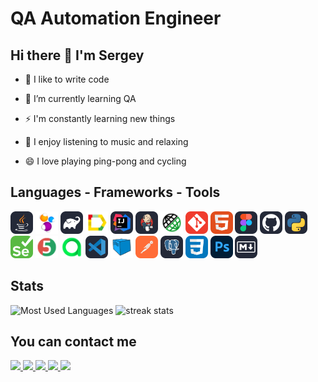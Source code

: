 <h1 align="left"> QA Automation Engineer </h1>

<h2 align="left"> Hi there 👋 I'm Sergey </h2>
<div align="left">

- 🔭 I like to write code

- 🌱 I’m currently learning QA

- ⚡ I'm constantly learning new things

- 🎵 I enjoy listening to music and relaxing

- 😄 I love playing ping-pong and cycling

</div>

<h2 align="left"> Languages - Frameworks - Tools </h2>
<img alt='Java' height='36' src='src/Java-Dark.svg'>
<img alt='Selenide' height='36' src='src/Selenide.png'>
<img alt='Gradle' height='36' src='src/Gradle-Dark.svg'>
<img alt='Allure_Report' height='36' src='src/Allure_Report.png'>
<img alt='Idea' height='36' src='src/Idea-Dark.svg'>
<img alt='Jenkins' height='36' src='src/Jenkins-Dark.svg'>
<img alt='Rest-Assured' height='36' src='src/Rest-Assured.png'>
<img alt='Git' height='36' src='src/Git.svg'>
<img alt='HTML' height='36' src='src/HTML.svg'>
<img alt='Figma' height='36' src='src/Figma-Dark.svg'>
<img alt='Github' height='36' src='src/Github-Dark.svg'>

<img alt='Python' height='36' src='src/Python-Dark.svg'>
<img alt='Selenium' height='36' src='src/Selenium.svg'>
<img alt='JUnit5' height='36' src='src/JUnit5.png'>
<img alt='AllureTestOps' height='36' src='src/AllureTestOps.png'>
<img alt='VSCode' height='36' src='src/VSCode-Dark.svg'>
<img alt='Selenoid' height='36' src='src/Selenoid.png'>
<img alt='Postman' height='36' src='src/Postman.svg'>
<img alt='PostgreSQL' height='36' src='src/PostgreSQL-Dark.svg'>
<img alt='CSS' height='36' src='src/CSS.svg'>
<img alt='Photoshop' height='36' src='src/Photoshop.svg'>
<img alt='Markdown' height='36' src='src/Markdown-Dark.svg'>


<h2 align="left"> Stats </h2>
<div align="left">
    <img width=325 src="https://github-readme-stats.vercel.app/api/top-langs/?username=sbrownbear&border_radius=10&theme=react&layout=compact" alt="Most Used Languages"/>
    <img width=450 src="https://streak-stats.demolab.com/?user=sbrownbear&count_private=true&theme=react&border_radius=10" alt="streak stats"/>
</div>


<h2 align="left"> You can contact me </h2>
<div align="left"> 
    <div align="left"> 
    <a href="mailto:sergey.gsarh@gmail.com">
        <img src="https://img.shields.io/badge/Gmail-333333?style=for-the-badge&logo=gmail&logoColor=red" />
    </a>
        <a href="https://t.me/s_brown_bear" target="_blank">
        <img src="https://img.shields.io/badge/Telegram-0077B5?style=for-the-badge&logo=telegram&logoColor=white" target="_blank" />
    </a>
        <a href="https://join.skype.com/invite/obFDDBwe5eAX" target="_blank">
        <img src="https://img.shields.io/badge/Skype-0077B5?style=for-the-badge&logo=Skype&logoColor=white" target="_blank" />
    </a>
    <a href="https://www.linkedin.com/in/sergeykonoplev58/" target="_blank">
        <img src="https://img.shields.io/badge/LinkedIn-0077B5?style=for-the-badge&logo=linkedin&logoColor=white" target="_blank" />
    </a>
    <a href="https://drive.google.com/file/d/1by_qgnyJ0KDRmLQ_14bTsnOXId8bhUot/view?usp=sharing" target="_blank">
        <img src="https://img.shields.io/badge/Portfolio-333333?style=for-the-badge&logo=todoist&logoColor=red" target="_blank" />
    </a>
    </div>
</div>


